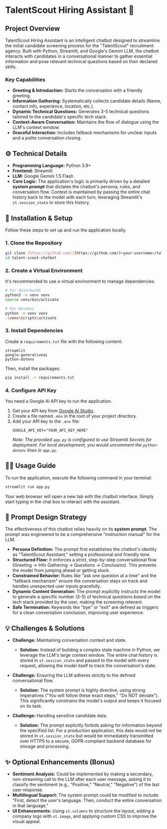 # TalentScout Hiring Assistant 🤖

## Project Overview

TalentScout Hiring Assistant is an intelligent chatbot designed to streamline the initial candidate screening process for the "TalentScout" recruitment agency. Built with Python, Streamlit, and Google's Gemini LLM, the chatbot interacts with candidates in a conversational manner to gather essential information and pose relevant technical questions based on their declared skills.

### Key Capabilities

* **Greeting & Introduction:** Starts the conversation with a friendly greeting.
* **Information Gathering:** Systematically collects candidate details (Name, contact info, experience, location, etc.).
* **Dynamic Technical Questions:** Generates 3-5 technical questions tailored to the candidate's specific tech stack.
* **Context-Aware Conversation:** Maintains the flow of dialogue using the LLM's context window.
* **Graceful Interaction:** Includes fallback mechanisms for unclear inputs and a polite conversation closing.

## ⚙️ Technical Details

* **Programming Language:** Python 3.9+
* **Frontend:** Streamlit
* **LLM:** Google Gemini 1.5 Flash
* **Core Logic:** The application's logic is primarily driven by a detailed **system prompt** that dictates the chatbot's persona, rules, and conversation flow. Context is maintained by passing the entire chat history back to the model with each turn, leveraging Streamlit's `st.session_state` to store this history.

## 🚀 Installation & Setup

Follow these steps to set up and run the application locally.

### 1. Clone the Repository

```bash
git clone [https://github.com/](https://github.com/)<your-username>/talent-scout-chatbot.git
cd talent-scout-chatbot
```

### 2. Create a Virtual Environment

It's recommended to use a virtual environment to manage dependencies.

```bash
# For Unix/macOS
python3 -m venv venv
source venv/bin/activate

# For Windows
python -m venv venv
.\venv\Scripts\activate
```

### 3. Install Dependencies

Create a `requirements.txt` file with the following content:

```text
streamlit
google-generativeai
python-dotenv
```

Then, install the packages:

```bash
pip install -r requirements.txt
```

### 4. Configure API Key

You need a Google AI API key to run the application.

1.  Get your API key from [Google AI Studio](https://aistudio.google.com/app/apikey).
2.  Create a file named `.env` in the root of your project directory.
3.  Add your API key to the `.env` file:
    ```
    GOOGLE_API_KEY="YOUR_API_KEY_HERE"
    ```
    *Note: The provided `app.py` is configured to use Streamlit Secrets for deployment. For local development, you would uncomment the `python-dotenv` lines in `app.py`.*

## 🏃‍♀️ Usage Guide

To run the application, execute the following command in your terminal:

```bash
streamlit run app.py
```

Your web browser will open a new tab with the chatbot interface. Simply start typing in the chat box to interact with the assistant.

## 🧠 Prompt Design Strategy

The effectiveness of this chatbot relies heavily on its **system prompt**. The prompt was engineered to be a comprehensive "instruction manual" for the LLM.

* **Persona Definition:** The prompt first establishes the chatbot's identity as "TalentScout Assistant," setting a professional and friendly tone.
* **Structured Flow:** It enforces a strict, step-by-step conversational flow (Greeting -> Info Gathering -> Questions -> Conclusion). This prevents the model from jumping ahead or getting stuck.
* **Constrained Behavior:** Rules like "ask one question at a time" and the "fallback mechanism" ensure the conversation stays on track and handles unexpected user inputs gracefully.
* **Dynamic Content Generation:** The prompt explicitly instructs the model to generate a specific number (3-5) of technical questions *based on* the tech stack provided by the user, making the screening relevant.
* **Safe Termination:** Keywords like "bye" or "exit" are defined as triggers for a clean conversation conclusion, improving user experience.

## 💡 Challenges & Solutions

* **Challenge:** Maintaining conversation context and state.
    * **Solution:** Instead of building a complex state machine in Python, we leverage the LLM's large context window. The entire chat history is stored in `st.session_state` and passed to the model with every request, allowing the model itself to track the conversation's state.

* **Challenge:** Ensuring the LLM adheres strictly to the defined conversational flow.
    * **Solution:** The system prompt is highly directive, using strong imperatives ("You will follow these exact steps," "Do NOT deviate"). This significantly constrains the model's output and keeps it focused on its task.

* **Challenge:** Handling sensitive candidate data.
    * **Solution:** The prompt explicitly forbids asking for information beyond the specified list. For a production application, this data would not be stored in `st.session_state` but would be immediately transmitted over HTTPS to a secure, GDPR-compliant backend database for storage and processing.

## ✨ Optional Enhancements (Bonus)

* **Sentiment Analysis:** Could be implemented by making a secondary, non-streaming call to the LLM after each user message, asking it to classify the sentiment (e.g., "Positive," "Neutral," "Negative") of the last user response.
* **Multilingual Support:** The system prompt could be modified to include: "First, detect the user's language. Then, conduct the entire conversation in that language."
* **UI Enhancements:** Using `st.columns` to structure the layout, adding a company logo with `st.image`, and applying custom CSS to improve the visual appeal.